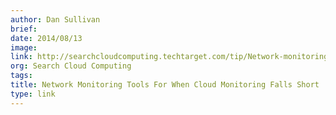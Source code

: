 ```yaml
---
author: Dan Sullivan
brief:
date: 2014/08/13
image:
link: http://searchcloudcomputing.techtarget.com/tip/Network-monitoring-tools-for-when-cloud-monitoring-falls-short
org: Search Cloud Computing
tags:
title: Network Monitoring Tools For When Cloud Monitoring Falls Short
type: link
---
```

